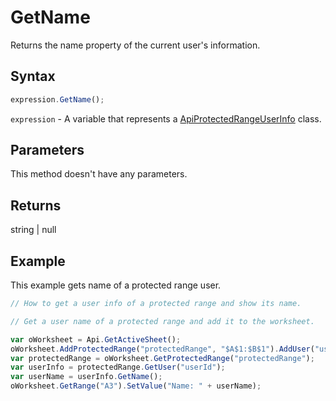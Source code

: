 # GetName

Returns the name property of the current user's information.

## Syntax

```javascript
expression.GetName();
```

`expression` - A variable that represents a [ApiProtectedRangeUserInfo](../ApiProtectedRangeUserInfo.md) class.

## Parameters

This method doesn't have any parameters.

## Returns

string \| null

## Example

This example gets name of a protected range user.

```javascript editor-xlsx
// How to get a user info of a protected range and show its name.

// Get a user name of a protected range and add it to the worksheet.

var oWorksheet = Api.GetActiveSheet();
oWorksheet.AddProtectedRange("protectedRange", "$A$1:$B$1").AddUser("userId", "name", "CanView");
var protectedRange = oWorksheet.GetProtectedRange("protectedRange");
var userInfo = protectedRange.GetUser("userId");
var userName = userInfo.GetName();
oWorksheet.GetRange("A3").SetValue("Name: " + userName);
```
